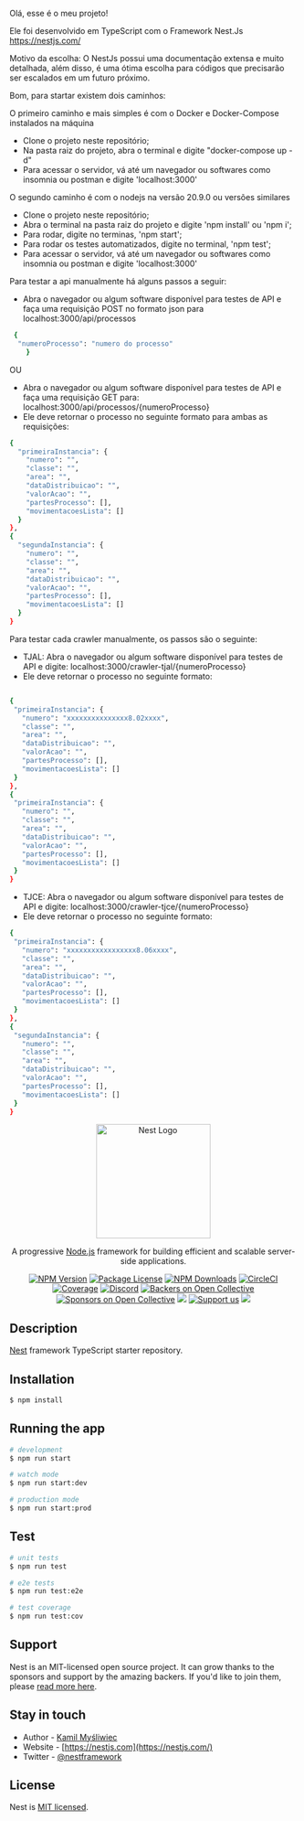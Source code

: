 Olá, esse é o meu projeto! 

Ele foi desenvolvido em TypeScript com o Framework Nest.Js
https://nestjs.com/

Motivo da escolha: O NestJs possui uma documentação extensa e muito detalhada, além disso, é uma ótima escolha para códigos que precisarão ser escalados em um futuro próximo. 

Bom, para startar existem dois caminhos: 

O primeiro caminho e mais simples é com o Docker e Docker-Compose instalados na máquina
  - Clone o projeto neste repositório;
  - Na pasta raiz do projeto, abra o terminal e digite "docker-compose up -d"
  - Para acessar o servidor, vá até um navegador ou softwares como insomnia ou postman e digite 'localhost:3000'

O segundo caminho é com o nodejs na versão 20.9.0 ou versões similares
 - Clone o projeto neste repositório; 
 - Abra o terminal na pasta raiz do projeto e digite 'npm install' ou 'npm i'; 
 - Para rodar, digite no terminas, 'npm start'; 
 - Para rodar os testes automatizados, digite no terminal, 'npm test'; 
 - Para acessar o servidor, vá até um navegador ou softwares como insomnia ou postman
e digite 'localhost:3000'

Para testar a api manualmente há alguns passos a seguir: 

  - Abra o navegador ou algum software disponível para testes de API e faça uma requisição POST no formato json para localhost:3000/api/processos

  ```bash
   {
    "numeroProcesso": "numero do processo"
      }

   ```

  OU


  - Abra o navegador ou algum software disponível para testes de API e faça uma requisição GET para:
  localhost:3000/api/processos/{numeroProcesso}
  - Ele deve retornar o processo no seguinte formato para ambas as requisições: 

  ```bash
  {
    "primeiraInstancia": {
      "numero": "",
      "classe": "",
      "area": "",
      "dataDistribuicao": "",
      "valorAcao": "",
      "partesProcesso": [],
      "movimentacoesLista": []
    }
  },
  {
    "segundaInstancia": {
      "numero": "",
      "classe": "",
      "area": "",
      "dataDistribuicao": "",
      "valorAcao": "",
      "partesProcesso": [],
      "movimentacoesLista": []
    }
  }

   ```
Para testar cada crawler manualmente, os passos são o seguinte: 

  - TJAL: Abra o navegador ou algum software disponível para testes de API e digite:
  localhost:3000/crawler-tjal/{numeroProcesso}
  - Ele deve retornar o processo no seguinte formato: 
   ```bash
   
  {
    "primeiraInstancia": {
      "numero": "xxxxxxxxxxxxxxx8.02xxxx",
      "classe": "",
      "area": "",
      "dataDistribuicao": "",
      "valorAcao": "",
      "partesProcesso": [],
      "movimentacoesLista": []
    }
  },
  {
    "primeiraInstancia": {
      "numero": "",
      "classe": "",
      "area": "",
      "dataDistribuicao": "",
      "valorAcao": "",
      "partesProcesso": [],
      "movimentacoesLista": []
    }
  }
   ```
  - TJCE: Abra o navegador ou algum software disponível para testes de API e digite:
  localhost:3000/crawler-tjce/{numeroProcesso}
  - Ele deve retornar o processo no seguinte formato: 

   ```bash
  {
    "primeiraInstancia": {
      "numero": "xxxxxxxxxxxxxxxxx8.06xxxx",
      "classe": "",
      "area": "",
      "dataDistribuicao": "",
      "valorAcao": "",
      "partesProcesso": [],
      "movimentacoesLista": []
    }
  },
  {
    "segundaInstancia": {
      "numero": "",
      "classe": "",
      "area": "",
      "dataDistribuicao": "",
      "valorAcao": "",
      "partesProcesso": [],
      "movimentacoesLista": []
    }
  }
   ```



<p align="center">
  <a href="http://nestjs.com/" target="blank"><img src="https://nestjs.com/img/logo-small.svg" width="200" alt="Nest Logo" /></a>
</p>

[circleci-image]: https://img.shields.io/circleci/build/github/nestjs/nest/master?token=abc123def456
[circleci-url]: https://circleci.com/gh/nestjs/nest

  <p align="center">A progressive <a href="http://nodejs.org" target="_blank">Node.js</a> framework for building efficient and scalable server-side applications.</p>
    <p align="center">
<a href="https://www.npmjs.com/~nestjscore" target="_blank"><img src="https://img.shields.io/npm/v/@nestjs/core.svg" alt="NPM Version" /></a>
<a href="https://www.npmjs.com/~nestjscore" target="_blank"><img src="https://img.shields.io/npm/l/@nestjs/core.svg" alt="Package License" /></a>
<a href="https://www.npmjs.com/~nestjscore" target="_blank"><img src="https://img.shields.io/npm/dm/@nestjs/common.svg" alt="NPM Downloads" /></a>
<a href="https://circleci.com/gh/nestjs/nest" target="_blank"><img src="https://img.shields.io/circleci/build/github/nestjs/nest/master" alt="CircleCI" /></a>
<a href="https://coveralls.io/github/nestjs/nest?branch=master" target="_blank"><img src="https://coveralls.io/repos/github/nestjs/nest/badge.svg?branch=master#9" alt="Coverage" /></a>
<a href="https://discord.gg/G7Qnnhy" target="_blank"><img src="https://img.shields.io/badge/discord-online-brightgreen.svg" alt="Discord"/></a>
<a href="https://opencollective.com/nest#backer" target="_blank"><img src="https://opencollective.com/nest/backers/badge.svg" alt="Backers on Open Collective" /></a>
<a href="https://opencollective.com/nest#sponsor" target="_blank"><img src="https://opencollective.com/nest/sponsors/badge.svg" alt="Sponsors on Open Collective" /></a>
  <a href="https://paypal.me/kamilmysliwiec" target="_blank"><img src="https://img.shields.io/badge/Donate-PayPal-ff3f59.svg"/></a>
    <a href="https://opencollective.com/nest#sponsor"  target="_blank"><img src="https://img.shields.io/badge/Support%20us-Open%20Collective-41B883.svg" alt="Support us"></a>
  <a href="https://twitter.com/nestframework" target="_blank"><img src="https://img.shields.io/twitter/follow/nestframework.svg?style=social&label=Follow"></a>
</p>
  <!--[![Backers on Open Collective](https://opencollective.com/nest/backers/badge.svg)](https://opencollective.com/nest#backer)
  [![Sponsors on Open Collective](https://opencollective.com/nest/sponsors/badge.svg)](https://opencollective.com/nest#sponsor)-->

## Description

[Nest](https://github.com/nestjs/nest) framework TypeScript starter repository.

## Installation

```bash
$ npm install
```

## Running the app

```bash
# development
$ npm run start

# watch mode
$ npm run start:dev

# production mode
$ npm run start:prod
```

## Test

```bash
# unit tests
$ npm run test

# e2e tests
$ npm run test:e2e

# test coverage
$ npm run test:cov
```

## Support

Nest is an MIT-licensed open source project. It can grow thanks to the sponsors and support by the amazing backers. If you'd like to join them, please [read more here](https://docs.nestjs.com/support).

## Stay in touch

- Author - [Kamil Myśliwiec](https://kamilmysliwiec.com)
- Website - [https://nestjs.com](https://nestjs.com/)
- Twitter - [@nestframework](https://twitter.com/nestframework)

## License

Nest is [MIT licensed](LICENSE).
